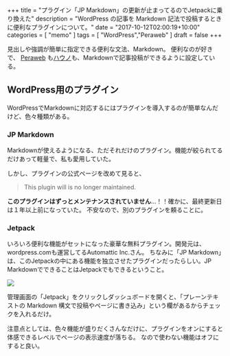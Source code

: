 +++
title = "プラグイン「JP Markdown」の更新が止まってるのでJetpackに乗り換えた"
description = "WordPress の記事を Markdown 記法で投稿するときに便利なプラグインについて。"
date = "2017-10-12T02:00:19+10:00"
categories = [ "memo" ]
tags = [ "WordPress","Peraweb" ]
draft = false
+++

見出しや強調が簡単に指定できる便利な文法、Markdown。
便利なのが好きで、 [Peraweb](https://web.howknow.link) も[ハウノ](http://www.howknow.link)も、Markdownで記事投稿ができるように設定している。

## WordPress用のプラグイン

WordPressでMarkdownに対応するにはプラグインを導入するのが簡単なんだけど、色々種類がある。

### JP Markdown

Markdownが使えるようになる、ただそれだけのプラグイン。機能が絞られてるだけあって軽量で、私も愛用していた。

しかし、プラグインの公式ページを改めて見ると、

> This plugin will is no longer maintained.

**このプラグインはずっとメンテナンスされていません**…！！確かに、最終更新日は１年以上前になっていた。
不安なので、別のプラグインを頼ることに。

### Jetpack

いろいろ便利な機能がセットになった豪華な無料プラグイン。開発元は、wordpress.comも運営してるAutomattic Inc.さん。
ちなみに「JP Markdown」は、このJetpackの中にある機能を独立させたプラグインだったらしい。JP MarkdownでできることはJetpackでもできるということ。

![](/img/wordpress-jetpack.jpg "")

管理画面の「Jetpack」をクリックしダッシュボードを開くと、「プレーンテキストの Markdown 構文で投稿やページに書き込み」という欄があるからチェックを入れるだけ。

注意点としては、色々機能が盛りだくさんなだけに、プラグインをオンにすると体感できるレベルでページの表示速度が落ちる。
なので使わない機能はオフにすると良い。
